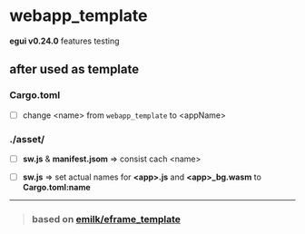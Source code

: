 # webapp_template
**egui v0.24.0** features testing

## after used as template
### Cargo.toml
- [ ] change \<name> from `webapp_template` to \<appName>
### ./asset/
- [ ] **sw.js** & **manifest.jsom** => consist cach \<name>
- [ ] **sw.js** => set actual names for **\<app>.js** and **\<app>_bg.wasm** to **Cargo.toml:name**



---
> ### based on [emilk/eframe_template](https://github.com/emilk/eframe_template)
